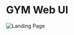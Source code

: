 # GYM Web UI

![Landing Page](https://github.com/javeriatabassum145/javascript-mini-projects/blob/new-user/GymWebUI/javeriatabassum145/Fitworld.JPG)
